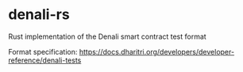 # denali-rs
Rust implementation of the Denali smart contract test format

Format specification: https://docs.dharitri.org/developers/developer-reference/denali-tests
